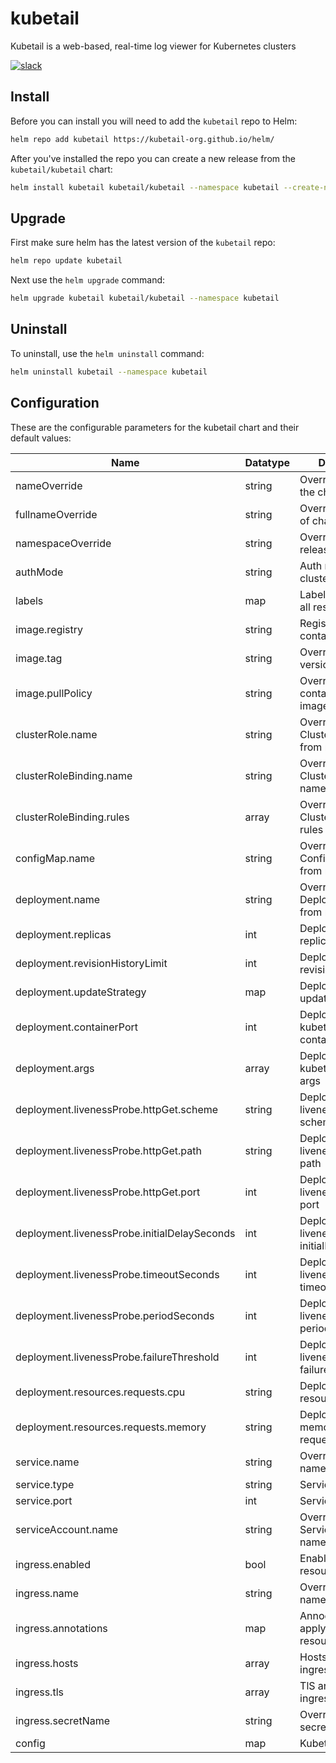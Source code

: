 # kubetail

Kubetail is a web-based, real-time log viewer for Kubernetes clusters

[![slack](https://img.shields.io/badge/Slack-Join%20Our%20Community-364954?logo=slack&labelColor=4D1C51)](https://join.slack.com/t/kubetail/shared_invite/zt-2cq01cbm8-e1kbLT3EmcLPpHSeoFYm1w)

## Install

Before you can install you will need to add the `kubetail` repo to Helm:

```sh
helm repo add kubetail https://kubetail-org.github.io/helm/
```

After you've installed the repo you can create a new release from the `kubetail/kubetail` chart:

```sh
helm install kubetail kubetail/kubetail --namespace kubetail --create-namespace
```

## Upgrade

First make sure helm has the latest version of the `kubetail` repo:

```sh
helm repo update kubetail
```

Next use the `helm upgrade` command:

```sh
helm upgrade kubetail kubetail/kubetail --namespace kubetail
```

## Uninstall

To uninstall, use the `helm uninstall` command:

```sh
helm uninstall kubetail --namespace kubetail
```

## Configuration

These are the configurable parameters for the kubetail chart and their default values:

| Name                                         | Datatype | Description                                          | Default             |
| -------------------------------------------- | -------- | ---------------------------------------------------- | ------------------- |
| nameOverride                                 | string   | Override name of the chart                           |                     |
| fullnameOverride                             | string   | Override full name of chart+release                  |                     |
| namespaceOverride                            | string   | Override the release namespace                       |                     |
| authMode                                     | string   | Auth mode (token, cluster, local)                    | "cluster"           |
| labels                                       | map      | Labels to apply to all resources                     | {}                  |
| image.registry                               | string   | Registry to use for container image                  | "kubetail/kubetail" |
| image.tag                                    | string   | Override chart app version                           |                     |
| image.pullPolicy                             | string   | Override default container imagePullPolicy           |                     |
| clusterRole.name                             | string   | Override ClusterRole name from release               |                     |
| clusterRoleBinding.name                      | string   | Override ClusterRoleBinding name from release        |                     |
| clusterRoleBinding.rules                     | array    | Override ClusterRoleBinding rules                    | *See values.yaml*   |
| configMap.name                               | string   | Override ConfigMap name from release                 |                     |
| deployment.name                              | string   | Override Deployment name from release                |                     |
| deployment.replicas                          | int      | Deployment replicas                                  | 1                   |
| deployment.revisionHistoryLimit              | int      | Deployment revisionHistoryLimit                      | 10                  |
| deployment.updateStrategy                    | map      | Deployment updateStrategy                            |                     |
| deployment.containerPort                     | int      | Deployment kubetail container's containerPort        | 4000                |
| deployment.args                              | array    | Deployment kubetail container args                   | *See values.yaml*   |
| deployment.livenessProbe.httpGet.scheme      | string   | Deployment liveness probe http scheme                | HTTP                |
| deployment.livenessProbe.httpGet.path        | string   | Deployment liveness probe http path                  | "/healthz"          |
| deployment.livenessProbe.httpGet.port        | int      | Deployment liveness probe http port                  | 4000                |
| deployment.livenessProbe.initialDelaySeconds | int      | Deployment liveness probe initialDelaySeconds        | 30                  |
| deployment.livenessProbe.timeoutSeconds      | int      | Deployment liveness probe timeoutSeconds             | 30                  |
| deployment.livenessProbe.periodSeconds       | int      | Deployment liveness probe periodSeconds              | 10                  |
| deployment.livenessProbe.failureThreshold    | int      | Deployment liveness probe failureThreshold           | 3                   |
| deployment.resources.requests.cpu            | string   | Deployment cpu resource request                      | 100m                |
| deployment.resources.requests.memory         | string   | Deployment memory resource request                   | 100Mi               |
| service.name                                 | string   | Override Service name from release                   |                     |
| service.type                                 | string   | Service type                                         | ClusterIP           |
| service.port                                 | int      | Service port                                         | 4000                |
| serviceAccount.name                          | string   | Override ServiceAccount name from release            |                     |
| ingress.enabled                              | bool     | Enable ingress resource                              | false               |
| ingress.name                                 | string   | Override ingress name                                |                     |
| ingress.annotations                          | map      | Annocations to apply to ingress resource             | {}                  |
| ingress.hosts                                | array    | Hosts array for ingress resource                     | []                  |
| ingress.tls                                  | array    | TlS array for ingress resource                       | []                  |
| ingress.secretName                           | string   | Override ingress secretName                          |                     |
| config                                       | map      | Kubetail app config                                  | *See values.yaml*   |
